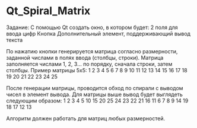 # Qt_Spiral_Matrix

Задание:
С помощью Qt создать окно, в котором будет:
2 поля для ввода цифр
Кнопка
Дополнительный элемент, поддерживающий вывод текста

По нажатию кнопки генерируется матрица согласно размерности, заданной числами в полях
ввода (столбцы, строки). Матрица заполняется числами 1, 2, 3… по порядку, сначала строки,
затем столбцы. Пример матрицы 5х5:
1 2 3 4 5
6 7 8 9 10
11 12 13 14 15
16 17 18 19 20
21 22 23 24 25

После генерации матрицы, проводится обход по спирали с выводом чисел в элемент вывода.
Для матрицы выше вывод будет выглядеть следующим образом:
1 2 3 4 5 10 15 20 25 24 23 22 21 16 11 6 7 8 9 14 19 18 17 12 13

Алгоритм должен работать для матриц любых размерностей.
